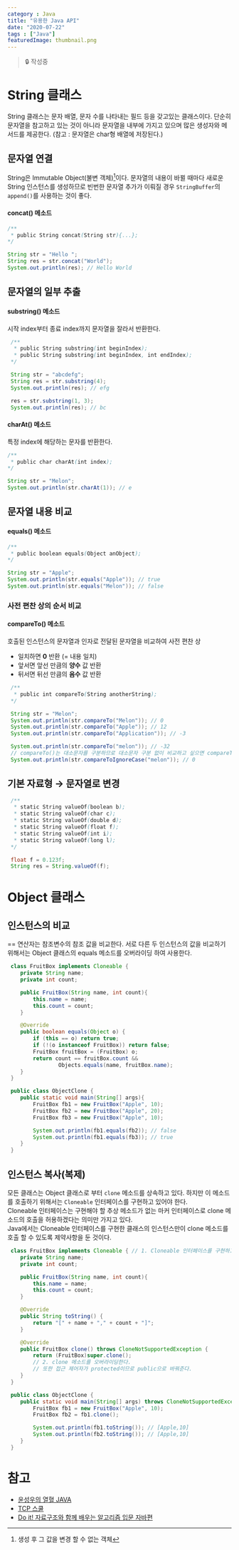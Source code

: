 ```yaml
---
category : Java
title: "유용한 Java API"
date: "2020-07-22"
tags : ["Java"]
featuredImage: thumbnail.png
---
```

> 🔒 작성중
# String 클래스
String 클래스는 문자 배열, 문자 수를 나타내는 필드 등을 갖고있는 클래스이다. 단순히 문자열을 참고하고 있는 것이 아니라 문자열을 내부에 가지고 있으며 많은 생성자와 메서드를 제공한다.
(참고 : 문자열은 char형 배열에 저장된다.)

## 문자열 연결
String은 Immutable Object(불변 객체)[^fn1]이다. 문자열의 내용이 바뀔 때마다 새로운 String 인스턴스를 생성하므로 빈번한 문자열 추가가 이뤄질 경우 ``StringBuffer``의 ``append()``를 사용하는 것이 좋다.

[^fn1]: 생성 후 그 값을 변경 할 수 없는 객체 
#### concat() 메소드

```java
/**
 * public String concat(String str){...};
*/

String str = "Hello ";
String res = str.concat("World");
System.out.println(res); // Hello World
```

## 문자열의 일부 추출
#### substring() 메소드
시작 index부터 종료 index까지 문자열을 잘라서 반환한다.

```java
 /**
  * public String substring(int beginIndex);
  * public String substring(int beginIndex, int endIndex);
 */

 String str = "abcdefg";
 String res = str.substring(4);
 System.out.println(res); // efg

 res = str.substring(1, 3);
 System.out.println(res); // bc
```

#### charAt() 메소드
특정 index에 해당하는 문자를 반환한다.

```java
/**
 * public char charAt(int index);
*/

String str = "Melon";
System.out.println(str.charAt(1)); // e
```

## 문자열 내용 비교
#### equals() 메소드

```java
/**
 * public boolean equals(Object anObject);
*/

String str = "Apple";
System.out.println(str.equals("Apple")); // true
System.out.println(str.equals("Melon")); // false
```

### 사전 편찬 상의 순서 비교
#### compareTo() 메소드
호출된 인스턴스의 문자열과 인자로 전달된 문자열을 비교하여 사전 편찬 상 <br/>
- 일치하면 **0** 반환 (= 내용 일치)
- 앞서면 앞선 만큼의 **양수** 값 반환
- 뒤서면 뒤선 만큼의 **음수** 값 반환

```java
 /**
  * public int compareTo(String anotherString);
 */

 String str = "Melon";
 System.out.println(str.compareTo("Melon")); // 0
 System.out.println(str.compareTo("Apple")); // 12
 System.out.println(str.compareTo("Application")); // -3

 System.out.println(str.compareTo("melon")); // -32 
 // compareTo()는 대소문자를 구분하므로 대소문자 구분 없이 비교하고 싶으면 compareToIgnoreCase()을 사용한다.
 System.out.println(str.compareToIgnoreCase("melon")); // 0
```

## 기본 자료형 → 문자열로 변경 
```java
 /**
  * static String valueOf(boolean b);
  * static String valueOf(char c);
  * static String valueOf(double d);
  * static String valueOf(float f);
  * static String valueOf(int i);
  * static String valueOf(long l);
 */

 float f = 0.123f;
 String res = String.valueOf(f);

```

# Object 클래스

## 인스턴스의 비교
== 연산자는 참조변수의 참조 값을 비교한다. 서로 다른 두 인스턴스의 값을 비교하기 위해서는 Object 클래스의 equals 메소드를 오버라이딩 하여 사용한다.

```java
 class FruitBox implements Cloneable {
    private String name;
    private int count;

    public FruitBox(String name, int count){
        this.name = name;
        this.count = count;
    }

    @Override
    public boolean equals(Object o) {
        if (this == o) return true;
        if (!(o instanceof FruitBox)) return false;
        FruitBox fruitBox = (FruitBox) o;
        return count == fruitBox.count &&
                Objects.equals(name, fruitBox.name);
    }
 }

 public class ObjectClone {
    public static void main(String[] args){
        FruitBox fb1 = new FruitBox("Apple", 10);
        FruitBox fb2 = new FruitBox("Apple", 20);
        FruitBox fb3 = new FruitBox("Apple", 10);

        System.out.println(fb1.equals(fb2)); // false
        System.out.println(fb1.equals(fb3)); // true
    }
 }
```

## 인스턴스 복사(복제)
모든 클래스는 Object 클래스로 부터 ``clone`` 메소드를 상속하고 있다. 하지만 이 메소드를 호출하기 위해서는 ``Cloneable`` 인터페이스를 구현하고 있어야 한다. <br/>
Cloneable 인터페이스는 구현해야 할 추상 메소드가 없는 마커 인터페이스로 clone 메소드의 호출을 허용하겠다는 의미만 가지고 있다.<br/>
Java에서는 Cloneable 인터페이스를 구현한 클래스의 인스턴스만이 clone 메소드를 호출 할 수 있도록 제약사항을 둔 것이다.

```java
 class FruitBox implements Cloneable { // 1. Cloneable 인터페이스를 구현하고
    private String name;
    private int count;

    public FruitBox(String name, int count){
        this.name = name;
        this.count = count;
    }

    @Override
    public String toString() {
        return "[" + name + "," + count + "]";
    }

    @Override
    public FruitBox clone() throws CloneNotSupportedException {
        return (FruitBox)super.clone();
        // 2. clone 메소드를 오버라이딩한다.
        // 또한 접근 제어자가 protected이므로 public으로 바꿔준다.
    }
 }

 public class ObjectClone {
    public static void main(String[] args) throws CloneNotSupportedException {
        FruitBox fb1 = new FruitBox("Apple", 10);
        FruitBox fb2 = fb1.clone();

        System.out.println(fb1.toString()); // [Apple,10]
        System.out.println(fb2.toString()); // [Apple,10]
    }
 }
```

# 참고
- [윤성우의 열혈 JAVA](http://www.yes24.com/Product/Goods/43755519)
- [TCP 스쿨](http://tcpschool.com/java/intro)
- [Do it! 자료구조와 함께 배우는 알고리즘 입문 자바편](http://www.yes24.com/Product/Goods/60547893)
